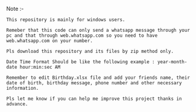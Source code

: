 Note :- 

	This repository is mainly for windows users.

	Remeber that this code can only send a whatsapp message through your pc and that through web.whatsapp.com so you need to have web.whatsapp.com on your number.

	Pls download this repository and its files by zip method only.

	Date Time Format Should be like the following example : year-month-date hour:min:sec AM

	Remember to edit Birthday.xlsx file and add your friends name, their date of birth, birthday message, phone number and other necessary information.

	Pls let me know if you can help me improve this project thanks in advance.
